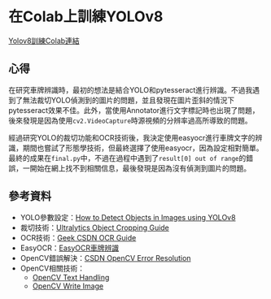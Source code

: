 # 在Colab上訓練YOLOv8
[Yolov8訓練Colab連結](https://colab.research.google.com/drive/1424vL3lo8Kp7ebcPzBUb2cdHOaLxm-XB)

## 心得
在研究車牌辨識時，最初的想法是結合YOLO和pytesseract進行辨識。不過我遇到了無法裁切YOLO偵測到的圖片的問題，並且發現在圖片歪斜的情況下pytesseract效果不佳。此外，當使用Annotator進行文字標記時也出現了問題，後來發現是因為使用`cv2.VideoCapture`時源視頻的分辨率過高所導致的問題。

經過研究YOLO的裁切功能和OCR技術後，我決定使用easyocr進行車牌文字的辨識，期間也嘗試了形態學技術，但最終選擇了使用easyocr，因為設定相對簡單。最終的成果在`final.py`中，不過在過程中遇到了`result[0] out of range`的錯誤，一開始在網上找不到相關信息，最後發現是因為沒有偵測到圖片的問題。

## 參考資料
- YOLO參數設定：[How to Detect Objects in Images using YOLOv8](https://www.freecodecamp.org/news/how-to-detect-objects-in-images-using-yolov8/)
- 裁切技術：[Ultralytics Object Cropping Guide](https://docs.ultralytics.com/zh/guides/object-cropping/#visuals)
- OCR技術：[Geek CSDN OCR Guide](https://geek.csdn.net/658a81a0dafaf23eeaee3b9c.html?dp_token=eyJ0eXAiOiJKV1QiLCJhbGciOiJIUzI1NiJ9.eyJpZCI6NTAxMDg2OSwiZXhwIjoxNzE4NzgzNTE4LCJpYXQiOjE3MTgxNzg3MTgsInVzZXJuYW1lIjoid2VpbHVuaDcifQ.cw0hcbXWUMGZGVH6dWhLFOJhPd2LEyIzEqA-_d3TybE)
- EasyOCR：[EasyOCR車牌辨識](https://chtseng.wordpress.com/2020/11/04/%E5%8B%95%E6%85%8B%E8%BB%8A%E7%89%8C%E8%BE%A8%E8%AD%98%E8%88%87easyocr/)
- OpenCV錯誤解決：[CSDN OpenCV Error Resolution](https://blog.csdn.net/tsyccnh/article/details/102915803)
- OpenCV相關技術：
  - [OpenCV Text Handling](https://steam.oxxostudio.tw/category/python/ai/opencv-text.html)
  - [OpenCV Write Image](https://steam.oxxostudio.tw/category/python/ai/opencv-write-image.html)
